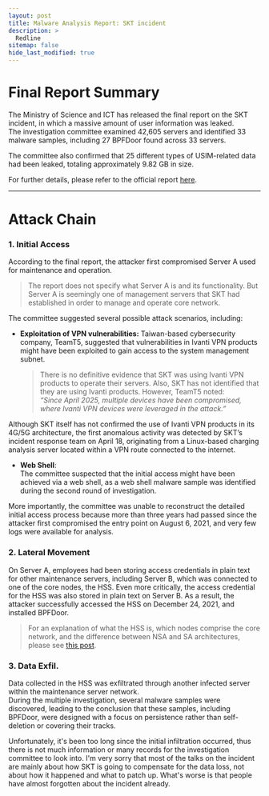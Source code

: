 ```yaml
---
layout: post
title: Malware Analysis Report: SKT incident
description: >
  Redline
sitemap: false
hide_last_modified: true
---
```



# Final Report Summary

  The Ministry of Science and ICT has released the final report on the SKT incident, in which a massive amount of user information was leaked.  
The investigation committee examined 42,605 servers and identified 33 malware samples, including 27 BPFDoor found across 33 servers.

The committee also confirmed that 25 different types of USIM-related data had been leaked, totaling approximately 9.82 GB in size.

For further details, please refer to the official report [here](https://www.msit.go.kr/bbs/view.do?sCode=user&mId=307&mPid=208&pageIndex=1&bbsSeqNo=94&nttSeqNo=3185964&searchOpt=ALL&searchTxt).

---

# Attack Chain

### 1. Initial Access
  According to the final report, the attacker first compromised Server A used for maintenance and operation.
> The report does not specify what Server A is and its functionality. But Server A is seemingly one of management servers that SKT had established in order to manage and operate core network.  

The committee suggested several possible attack scenarios, including:

- **Exploitation of VPN vulnerabilities:**
  Taiwan-based cybersecurity company, TeamT5, suggested that vulnerabilities in Ivanti VPN products might have been exploited to gain access to the system management subnet.  

  > There is no definitive evidence that SKT was using Ivanti VPN products to operate their servers. Also, SKT has not identified that they are using Ivanti products. However, TeamT5 noted:  
  > *“Since April 2025, multiple devices have been compromised, where Ivanti VPN devices were leveraged in the attack.”*

Although SKT itself has not confirmed the use of Ivanti VPN products in its 4G/5G architecture, the first anomalous activity was detected by SKT’s incident response team on April 18, originating from a Linux-based charging analysis server located within a VPN route connected to the internet.

- **Web Shell**:  
  The committee suspected that the initial access might have been achieved via a web shell, as a web shell malware sample was identified during the second round of investigation.  

More importantly, the committee was unable to reconstruct the detailed initial access process because more than three years had passed since the attacker first compromised the entry point on August 6, 2021, and very few logs were available for analysis.  

### 2. Lateral Movement
  On Server A, employees had been storing access credentials in plain text for other maintenance servers, including Server B, which was connected to one of the core nodes, the HSS. Even more critically, the access credential for the HSS was also stored in plain text on Server B. As a result, the attacker successfully accessed the HSS on December 24, 2021, and installed BPFDoor.  

> For an explanation of what the HSS is, which nodes comprise the core network, and the difference between NSA and SA architectures, please see [this post](https://mango0727-github.github.io/josephjy.io/2025-08-23-SKTIncidentInitAssessmnt/).

### 3. Data Exfil.
Data collected in the HSS was exfiltrated through another infected server within the maintenance server network.  
During the multiple investigation, several malware samples were discovered, leading to the conclusion that these samples, including BPFDoor, were designed with a focus on persistence rather than self-deletion or covering their tracks.

Unfortunately, it's been too long since the initial infiltration occurred, thus there is not much information or many records for the investigation committee to look into. I'm very sorry that most of the talks on the incident are mainly about how SKT is going to compensate for the data loss, not about how it happened and what to patch up. What's worse is that people have almost forgotten about the incident already.
